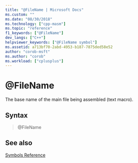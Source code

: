 ```yaml
---
title: "@FileName | Microsoft Docs"
ms.custom: ""
ms.date: "08/30/2018"
ms.technology: ["cpp-masm"]
ms.topic: "reference"
f1_keywords: ["@FileName"]
dev_langs: ["C++"]
helpviewer_keywords: ["@FileName symbol"]
ms.assetid: a713bf70-2abd-4953-b187-7875ded58e52
author: "corob-msft"
ms.author: "corob"
ms.workload: ["cplusplus"]
---
```

# @FileName

The base name of the main file being assembled (text macro).

## Syntax

> @FileName

## See also

[Symbols Reference](../../assembler/masm/symbols-reference.md)<br/>